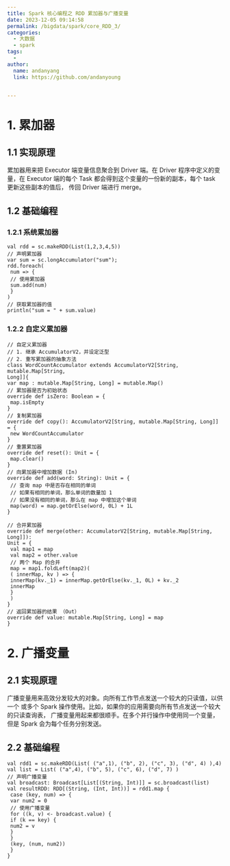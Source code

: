 ```yaml
---
title: Spark 核心编程之 RDD 累加器与广播变量
date: 2023-12-05 09:14:58
permalink: /bigdata/spark/core_RDD_3/
categories:
  - 大数据
  - spark
tags:
  -
author:
  name: andanyang
  link: https://github.com/andanyoung


---
```


# 1. 累加器

## 1.1 实现原理

累加器用来把 Executor 端变量信息聚合到 Driver 端。在 Driver 程序中定义的变量，在 Executor 端的每个 Task 都会得到这个变量的一份新的副本，每个 task 更新这些副本的值后， 传回 Driver 端进行 merge。

## 1.2 基础编程

### 1.2.1 系统累加器

```
val rdd = sc.makeRDD(List(1,2,3,4,5))
// 声明累加器
var sum = sc.longAccumulator("sum");
rdd.foreach(
 num => {
 // 使用累加器
 sum.add(num)
 }
)
// 获取累加器的值
println("sum = " + sum.value)
```

### 1.2.2 自定义累加器

```
// 自定义累加器
// 1. 继承 AccumulatorV2，并设定泛型
// 2. 重写累加器的抽象方法
class WordCountAccumulator extends AccumulatorV2[String, mutable.Map[String, 
Long]]{
var map : mutable.Map[String, Long] = mutable.Map()
// 累加器是否为初始状态
override def isZero: Boolean = {
 map.isEmpty
}
// 复制累加器
override def copy(): AccumulatorV2[String, mutable.Map[String, Long]] = {
 new WordCountAccumulator
}
// 重置累加器
override def reset(): Unit = {
 map.clear()
}
// 向累加器中增加数据 (In)
override def add(word: String): Unit = {
 // 查询 map 中是否存在相同的单词
 // 如果有相同的单词，那么单词的数量加 1
 // 如果没有相同的单词，那么在 map 中增加这个单词
 map(word) = map.getOrElse(word, 0L) + 1L
}

// 合并累加器
override def merge(other: AccumulatorV2[String, mutable.Map[String, Long]]): 
Unit = {
 val map1 = map
 val map2 = other.value
 // 两个 Map 的合并
 map = map1.foldLeft(map2)(
 ( innerMap, kv ) => {
 innerMap(kv._1) = innerMap.getOrElse(kv._1, 0L) + kv._2
 innerMap
 }
 )
}
// 返回累加器的结果 （Out）
override def value: mutable.Map[String, Long] = map
}
```



# 2. 广播变量

## 2.1 实现原理

广播变量用来高效分发较大的对象。向所有工作节点发送一个较大的只读值，以供一个 或多个 Spark 操作使用。比如，如果你的应用需要向所有节点发送一个较大的只读查询表， 广播变量用起来都很顺手。在多个并行操作中使用同一个变量，但是 Spark 会为每个任务分别发送。

## 2.2 基础编程

```
val rdd1 = sc.makeRDD(List( ("a",1), ("b", 2), ("c", 3), ("d", 4) ),4)
val list = List( ("a",4), ("b", 5), ("c", 6), ("d", 7) )
// 声明广播变量
val broadcast: Broadcast[List[(String, Int)]] = sc.broadcast(list)
val resultRDD: RDD[(String, (Int, Int))] = rdd1.map {
 case (key, num) => {
 var num2 = 0
 // 使用广播变量
 for ((k, v) <- broadcast.value) {
 if (k == key) {
 num2 = v
 }
 }
 (key, (num, num2))
 }
}
```

